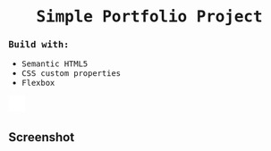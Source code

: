 
<h1 align="center"><samp>Simple Portfolio Project</samp></h1>


<h3><samp>Build with:</samp></h3>
<ul>
<li><samp>Semantic HTML5</samp></li>
<li><samp>CSS custom properties</samp></li>
<li><samp>Flexbox</samp></li>
</ul>


[<img src="./assets/img/github-mark-white.svg" width="30">](https://github.com/xoFrey)

<h2>Screenshot</h2>


